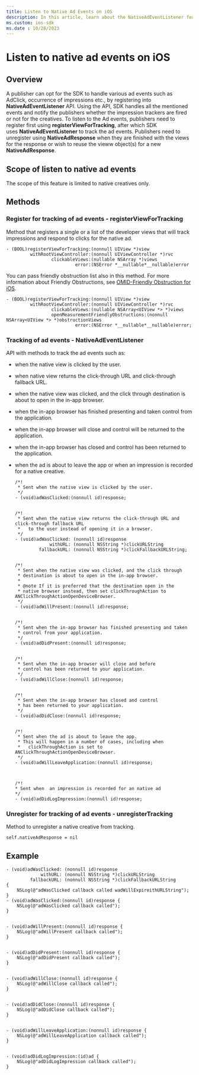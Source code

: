 ```yaml
---
title: Listen to Native Ad Events on iOS
description: In this article, learn about the NativeAdEventListener feature in iOS, including its scope, methods, and examples.
ms.custom: ios-sdk
ms.date : 10/28/2023
---
```


# Listen to native ad events on iOS

## Overview

A publisher can opt for the SDK to handle various ad events such as AdClick, occurrence of impressions etc., by registering into
**NativeAdEventListener** API. Using the API, SDK handles all the mentioned events and notify the publishers whether the impression
trackers are fired or not for the creatives. To listen to the Ad events, publishers need to register first using **registerViewForTracking**, after which SDK uses **NativeAdEventListener** to track the ad events. Publishers need to unregister using **NativeAdResponse** when they are finished with the views for the response or wish to reuse the vieww object(s) for a new **NativeAdResponse**.

## Scope of listen to native ad events

The scope of this feature is limited to native creatives only.

## Methods

### Register for tracking of ad events - registerViewForTracking

Method that registers a single or a list of the developer views that will track impressions and respond to clicks for the native ad.

``` 
- (BOOL)registerViewForTracking:(nonnull UIView *)view
         withRootViewController:(nonnull UIViewController *)rvc
                 clickableViews:(nullable NSArray *)views
                          error:(NSError *__nullable*__nullable)error
```

You can pass friendly obstruction list also in this method. For more information about Friendly Obstructions, see [OMID-Friendly Obstruction for iOS](omid-friendly-obstruction-for-ios.md).

``` 
- (BOOL)registerViewForTracking:(nonnull UIView *)view
         withRootViewController:(nonnull UIViewController *)rvc
                 clickableViews:(nullable NSArray<UIView *> *)views
                 openMeasurementFriendlyObstructions:(nonnull NSArray<UIView *> *)obstructionViews
                          error:(NSError *__nullable*__nullable)error;
```

### Tracking of ad events - NativeAdEventListener

API with methods to track the ad events such as:

- when the native view is clicked by the user.
- when native view returns the click-through URL and click-through fallback URL.
- when the native view was clicked, and the click through destination is about to open in the in-app browser.
- when the in-app browser has finished presenting and taken control from the application.
- when the in-app browser will close and control will be returned to the application.
- when the in-app browser has closed and control has been returned to the application.
- when the ad is about to leave the app or when an impression is recorded for a native creative.

  ``` 
  /*!
   * Sent when the native view is clicked by the user.
   */
  - (void)adWasClicked:(nonnull id)response;
   
   
  /*!
   * Sent when the native view returns the click-through URL and click-through fallback URL
   *   to the user instead of opening it in a browser.
   */
  - (void)adWasClicked: (nonnull id)response
               withURL: (nonnull NSString *)clickURLString
           fallbackURL: (nonnull NSString *)clickFallbackURLString;
   
   
  /*!
   * Sent when the native view was clicked, and the click through
   * destination is about to open in the in-app browser.
   *
   * @note If it is preferred that the destination open in the
   * native browser instead, then set clickThroughAction to ANClickThroughActionOpenDeviceBrowser.
   */
  - (void)adWillPresent:(nonnull id)response;
   
   
  /*!
   * Sent when the in-app browser has finished presenting and taken
   * control from your application.
   */
  - (void)adDidPresent:(nonnull id)response;
   
   
  /*!
   * Sent when the in-app browser will close and before
   * control has been returned to your application.
   */
  - (void)adWillClose:(nonnull id)response;
   
   
  /*!
   * Sent when the in-app browser has closed and control
   * has been returned to your application.
   */
  - (void)adDidClose:(nonnull id)response;
   
   
  /*!
   * Sent when the ad is about to leave the app.
   * This will happen in a number of cases, including when
   *   clickThroughAction is set to ANClickThroughActionOpenDeviceBrowser.
   */
  - (void)adWillLeaveApplication:(nonnull id)response;
   
   
   
  /*!
  * Sent when  an impression is recorded for an native ad
  */
  - (void)adDidLogImpression:(nonnull id)response;
  ```

### Unregister for tracking of ad events - unregisterTracking

Method to unregister a native creative from tracking.

``` 
self.nativeAdResponse = nil
```

## Example

``` 
- (void)adWasClicked: (nonnull id)response
             withURL: (nonnull NSString *)clickURLString
         fallbackURL: (nonnull NSString *)clickFallbackURLString
{
    NSLog(@"adWasClicked callback called wadWillExpireithURLString");
}
- (void)adWasClicked:(nonnull id)response {
    NSLog(@"adWasClicked callback called");
}
 
 
- (void)adWillPresent:(nonnull id)response {
    NSLog(@"adWillPresent callback called");
}
 
 
- (void)adDidPresent:(nonnull id)response {
    NSLog(@"adDidPresent callback called");
}
 
 
- (void)adWillClose:(nonnull id)response {
    NSLog(@"adWillClose callback called");
}
 
 
- (void)adDidClose:(nonnull id)response {
    NSLog(@"adDidClose callback called");
}
 
 
- (void)adWillLeaveApplication:(nonnull id)response {
    NSLog(@"adWillLeaveApplication callback called");
}
 
 
- (void)adDidLogImpression:(id)ad {
    NSLog(@"adDidLogImpression callback called");
}
```
